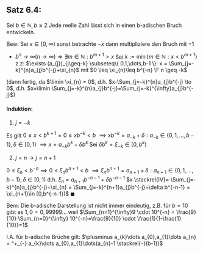 ## Satz 6.4:
Sei $b \in \mathbb{N}, b \geq 2$ 
Jede reelle Zahl lässt sich in einen b-adischen Bruch entwickeln.

Bew:
Sei $x \in [0,\infty)$ sonst betrachte $-x$ dann multipliziere den Bruch mit $-1$ 

- $b^{n} \to \infty (n \to \infty) \Rightarrow \exists m \in \mathbb{N}: b^{m+1}>x$
Sei $k:= \min\{ m \in \mathbb{N}: x < b^{m+1} \}$
z.z:
$\exists (a_{j})_{j\geq-k} \subseteq\{ 0,1,\dots,b-1 \}: x = \Sum_{j=-k}^{n}a_{j}b^{-j}+\xi_{n}$ 
mit $0 \leq \xi_{n}\leq b^{-n} \F n \geq -k$

(dann fertig, da $\limin \xi_{n} = 0$, d.h.
$x-\Sum_{j=-k}^{n}a_{j}b^{-j} \to 0$, d.h. $x=\limin \Sum_{j=-k}^{n}a_{j}b^{-j}=\Sum_{j=-k}^{\infty}a_{j}b^{-j}$)

#### Induktion:
1) $j=-k$ 

Es gilt $0 \leq x< b^{k+1} = 0 \leq xb^{-k}< b$ 
$\implies xb^{-k}=a_{-k}+\delta: a_{-k} \in \{ 0,1,\dots,b-1 \}, \delta \in [0,1)$ 
$\implies x = a_{-k}b^{k}+\delta b^{k}$ 
Sei $\delta b^{k} = \xi_{-k} \in [0,b^{k})$

2) $j=n \to j = n+1$ 

$0 \leq \xi_{n} < b^{-n} \implies 0 \leq \xi_{n}b^{n+1}< b$
$\implies \xi_{n} b^{n+1} = a_{n+1}+\delta:a_{n+1}\in \{ 0,1,\dots,b-1 \}, \delta \in [0,1)$
d.h.
$\xi_{n}=a_{n+1}b^{-n-1}+\delta b^{-n-1}$ 
$x \stackrel{IV}= \Sum_{j=-k}^{n}a_{j}b^{-j}+\xi_{n} = \Sum_{j=-k}^{n+1}a_{j}b^{-j}+\delta b^{-n-1} = \xi_{n+1}\in [0,b^{-n-1})$ 
$\blacksquare$ 

Bem:
Die b-adische Darstellung ist nicht immer eindeutig, z.B. für $b=10$ gibt es $1,0 = 0,99999\dots$ weil $\Sum_{n=1}^{\infty}9 \cdot 10^{-n} = \frac{9}{10} \Sum_{n=0}^{\infty} 10^{-n}=\frac{9}{10} \cdot \frac{1}{1-\frac{1}{10}}=1$

I.A. für b-adische Brüche gilt:
$\plusminus a_{k}\dots a_{0},a_{1}\dots a_{n} = ^+_{-} a_{k}\dots a_{0},a_{1}\dots(a_{n}-1 \stackrel{-}(b-1))$ 
